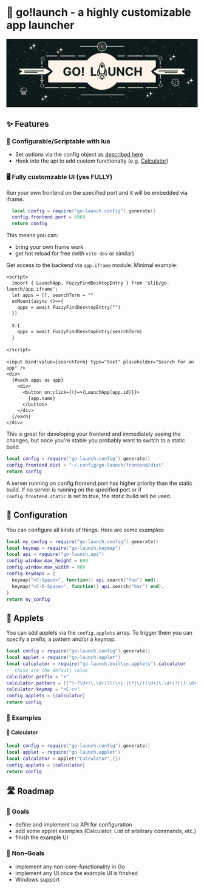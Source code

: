 # 🚀 go!launch - a highly customizable app launcher

![Banner](assets/banner.svg)

## ✨ Features

### 📜 Configurable/Scriptable with lua

- Set options via the config object as [described here](#configuration)
- Hook into the api to add custom functionalty (e.g. [Calculator](#calculator))

### 🖥 Fully customzable UI (yes FULLY)

Run your own frontend on the specified port and it will be embedded via iframe.

```lua
  local config = require("go-launch.config").generate()
  config.frontend.port = 6969
  return config
```

This means you can:

- bring your own frame work
- get hot reload for free (with `vite dev` or similar)

Get access to the backend via `app.iframe` module.
Minimal example:

```svelte
<script>
  import { LaunchApp, FuzzyFindDesktopEntry } from '$lib/go-launch/app.iframe';
  let apps = [], searchTerm = ""
  onMount(async ()=>{
    apps = await FuzzyFindDesktopEntry("")
  })

  $:{
    apps = await FuzzyFindDesktopEntry(searchTerm)
  }

</script>

<input bind:value={searchTerm} type="text" placeholder="Search for an app" />
<div>
  {#each apps as app}
    <div>
      <button on:click={()=>{LaunchApp(app.id)}}>
        {app.name}
      </button>
    </div>
  {/each}
</div>
```

This is great for developing your frontend and immediately seeing the changes, but once you're stable
you probably want to switch to a static build.

```lua
local config = require("go-launch.config").generate()
config.frontend.dist = "~/.config/go-launch/frontend/dist"
return config
```

A server running on config.frontend.port has higher priority than the static build.
If no server is running on the specified port or if `config.frontend.static` is set to true, the static build will be used.

## 🔧 Configuration

You can configure all kinds of things. Here are some examples:

```lua
local my_config = require("go-launch.config").generate()
local keymap = require("go-launch.keymap")
local api = require("go-launch.api")
config.window.max_height = 600
config.window.max_width = 800
config.keymaps = {
  keymap("<C-Space>", function() api.search("foo") end),
  keymap("<C-S-Space>", function() api.search("bar") end),
}
return my_config
```

## 🧩 Applets

You can add applets via the `config.applets` array.
To trigger them you can specify a prefix, a pattern and/or a keymap.

```lua
local config = require("go-launch.config").generate()
local applet = require("go-launch.applet")
local calculator = require("go-launch.builtin.applets").calculator
-- these are the default value
calculator.prefix = "+"
calculator.pattern = [[^(-?\d+(\.\d+)?)(\+|-|\*|\/)(\d+(\.\d+)?|\(-\d+(\.\d+)?\))$]]
calculator.keymap = "<C-c>"
config.applets = {calculator}
return config
```

### 📝 Examples

#### 🧮 Calculator

```lua
local config = require("go-launch.config").generate()
local applet = require("go-launch.applet")
local calculator = applet("Calculator",{})
config.applets = {calculator}
return config
```

## 🛣 Roadmap

### 🏁 Goals

- define and implement lua API for configuration
- add some applet examples (Calculator, List of arbitrary commands, etc.)
- finish the example UI

### 🚫 Non-Goals

- implement any non-core-functionality in Go
- implement any UI once the example UI is finshed
- Windows support
